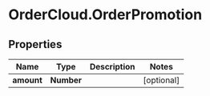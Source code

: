 # OrderCloud.OrderPromotion

## Properties
Name | Type | Description | Notes
------------ | ------------- | ------------- | -------------
**amount** | **Number** |  | [optional] 


